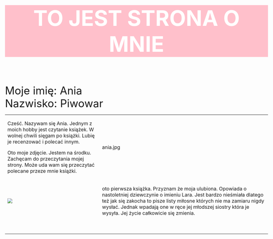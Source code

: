 <HTML> 
<HEAD> 
<HTML>
<HEAD> 
    <META CHARSET = "UTF-8"> 
    <META NAME = "DESCRIPTION" CONTENT = "Strona o książkach godnych polecenia">
    <META NAME = "KEYWORDS" CONTENT = "Moje ulubione książki">
<TITLE>Strona Główna</TITLE>
</HEAD>

<BODY style="font-size: 35px;">
<H1 style="text-align: center; color: white; background-color: pink;">TO JEST STRONA O MNIE</H1> <BR>
Moje imię: Ania<BR>
Nazwisko: Piwowar<BR> 
<HEAD><HTML> 
    
<TABLE> 
  <TR style="font size; 40px;">
  <TD><P> Cześć. Nazywam się Ania. Jednym z moich hobby jest czytanie książek. W wolnej chwili sięgam po książki. Lubię je recenzować i polecać innym.
</P>Oto moje zdjęcie. Jestem na środku. Zachęcam do przeczytania mojej strony. Może uda wam się przeczytać polecane przeze mnie książki.</P>
<TD><IMG SRC="">ania.jpg</TD> 
  </TR> 
 
<TD><IMG SRC="tyska.jpg">
 <TD><P>oto pierwsza książka. Przyznam że moja ulubiona. Opowiada o nastoletniej dziewczynie o imieniu Lara. Jest bardzo nieśmiała dlatego też jak się zakocha to pisze listy miłosne których nie ma zamiaru nigdy wysłać. Jednak wpadają one w ręce jej młodszej siostry która je wysyła. Jej życie całkowicie się zmienia.</P></TD>
  </TR> 
  <TR>
  <TD>
   <TABLE>
